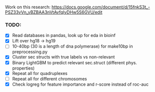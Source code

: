Work on this research: https://docs.google.com/document/d/15fnkS3t_-PSZ33vVn_vBZBAA3nVtAvfqIvDHw5S6GVU/edit
### TODO:
- [x] Read databases in pandas, look up for eda in bioinf
- [x] Lift over hg18 -> hg19
- [ ] 10-40bp (30 is a length of dna polymerase) for make10bp in preprocessing.py
- [x] Cluster sec structs with true labels vs non-relevant
- [x] Binary LightGBM to predict relevant sec.struct (different phys. properties)
- [x] Repeat all for quadruplexes
- [ ] Repeat all for different chromosomes
- [x] Check logreg for feature importance and r-score instead of roc-auc